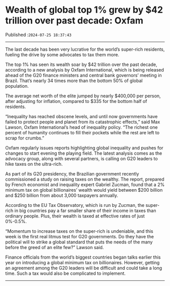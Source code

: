 # Wealth of global top 1% grew by $42 trillion over past decade: Oxfam

Published :`2024-07-25 18:37:43`

---

The last decade has been very lucrative for the world’s super-rich residents, fueling the drive by some advocates to tax them more.

The top 1% has seen its wealth soar by $42 trillion over the past decade, according to a new analysis by Oxfam International, which is being released ahead of the G20 finance ministers and central bank governors’ meeting in Brazil. That’s nearly 34 times more than the bottom 50% of global population.

The average net worth of the elite jumped by nearly $400,000 per person, after adjusting for inflation, compared to $335 for the bottom half of residents.

“Inequality has reached obscene levels, and until now governments have failed to protect people and planet from its catastrophic effects,” said Max Lawson, Oxfam International’s head of inequality policy. “The richest one percent of humanity continues to fill their pockets while the rest are left to scrap for crumbs.”

Oxfam regularly issues reports highlighting global inequality and pushes for changes to start evening the playing field. The latest analysis comes as the advocacy group, along with several partners, is calling on G20 leaders to hike taxes on the ultra-rich.

As part of its G20 presidency, the Brazilian government recently commissioned a study on raising taxes on the wealthy. The report, prepared by French economist and inequality expert Gabriel Zucman, found that a 2% minimum tax on global billionaires’ wealth would yield between $200 billion and $250 billion from about 3,000 taxpayers annually.

According to the EU Tax Observatory, which is run by Zucman, the super-rich in big countries pay a far smaller share of their income in taxes than ordinary people. Plus, their wealth is taxed at effective rates of just 0%-0.5%.

“Momentum to increase taxes on the super-rich is undeniable, and this week is the first real litmus test for G20 governments. Do they have the political will to strike a global standard that puts the needs of the many before the greed of an elite few?” Lawson said.

Finance officials from the world’s biggest countries began talks earlier this year on introducing a global minimum tax on billionaires. However, getting an agreement among the G20 leaders will be difficult and could take a long time. Such a tax would also be complicated to implement.

---

